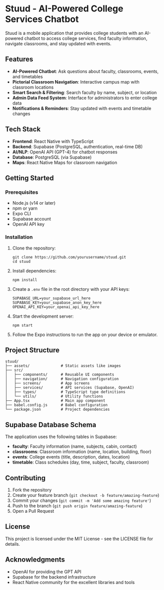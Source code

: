 # Stuud - AI-Powered College Services Chatbot

Stuud is a mobile application that provides college students with an AI-powered chatbot to access college services, find faculty information, navigate classrooms, and stay updated with events.

## Features

- **AI-Powered Chatbot**: Ask questions about faculty, classrooms, events, and timetables
- **Pictorial Classroom Navigation**: Interactive campus map with classroom locations
- **Smart Search & Filtering**: Search faculty by name, subject, or location
- **Admin Data Feed System**: Interface for administrators to enter college data
- **Notifications & Reminders**: Stay updated with events and timetable changes

## Tech Stack

- **Frontend**: React Native with TypeScript
- **Backend**: Supabase (PostgreSQL, authentication, real-time DB)
- **AI/NLP**: OpenAI API (GPT-4) for chatbot responses
- **Database**: PostgreSQL (via Supabase)
- **Maps**: React Native Maps for classroom navigation

## Getting Started

### Prerequisites

- Node.js (v14 or later)
- npm or yarn
- Expo CLI
- Supabase account
- OpenAI API key

### Installation

1. Clone the repository:
   ```
   git clone https://github.com/yourusername/stuud.git
   cd stuud
   ```

2. Install dependencies:
   ```
   npm install
   ```

3. Create a `.env` file in the root directory with your API keys:
   ```
   SUPABASE_URL=your_supabase_url_here
   SUPABASE_KEY=your_supabase_anon_key_here
   OPENAI_API_KEY=your_openai_api_key_here
   ```

4. Start the development server:
   ```
   npm start
   ```

5. Follow the Expo instructions to run the app on your device or emulator.

## Project Structure

```
stuud/
├── assets/              # Static assets like images
├── src/
│   ├── components/      # Reusable UI components
│   ├── navigation/      # Navigation configuration
│   ├── screens/         # App screens
│   ├── services/        # API services (Supabase, OpenAI)
│   ├── types/           # TypeScript type definitions
│   └── utils/           # Utility functions
├── App.tsx              # Main app component
├── babel.config.js      # Babel configuration
└── package.json         # Project dependencies
```

## Supabase Database Schema

The application uses the following tables in Supabase:

- **faculty**: Faculty information (name, subjects, cabin, contact)
- **classrooms**: Classroom information (name, location, building, floor)
- **events**: College events (title, description, dates, location)
- **timetable**: Class schedules (day, time, subject, faculty, classroom)

## Contributing

1. Fork the repository
2. Create your feature branch (`git checkout -b feature/amazing-feature`)
3. Commit your changes (`git commit -m 'Add some amazing feature'`)
4. Push to the branch (`git push origin feature/amazing-feature`)
5. Open a Pull Request

## License

This project is licensed under the MIT License - see the LICENSE file for details.

## Acknowledgments

- OpenAI for providing the GPT API
- Supabase for the backend infrastructure
- React Native community for the excellent libraries and tools 